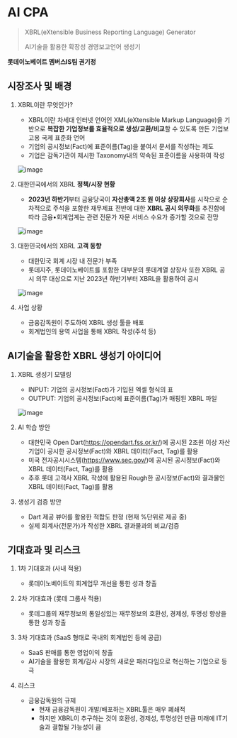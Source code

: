 # AI CPA

> XBRL(eXtensible Business Reporting Language) Generator
>
> AI기술을 활용한 확장성 경영보고언어 생성기

**롯데이노베이트 멤버스IS팀 권기정**

## 시장조사 및 배경

1. XBRL이란 무엇인가?

   - XBRL이란 차세대 인터넷 언어인 XML(eXtensible Markup Language)을 기반으로 **복잡한 기업정보를 효율적으로 생성/교환/비교**할 수 있도록 만든 기업보고용 국제 표준화 언어
   - 기업의 공시정보(Fact)에 표준이름(Tag)을 붙여서 문서를 작성하는 제도
   - 기업은 감독기관이 제시한 Taxonomy내의 약속된 표준이름을 사용하여 작성

   ![image](https://github.com/gijeogiya/4CPA/assets/97646078/0003c64e-e559-44e6-8a3c-26e18f3b331d)


2. 대한민국에서의 XBRL **정책/시장 현황**

   - **2023년 하반기**부터 금융당국이 **자산총액 2조 원 이상 상장회사**를 시작으로 순차적으로 주석을 포함한 재무제표 전반에 대한 **XBRL 공시 의무화**를 추진함에 따라 금융•회계업계는 관련 전문가 자문 서비스 수요가 증가할 것으로 전망

   ![image](https://github.com/gijeogiya/4CPA/assets/97646078/79b17c32-32f9-4643-81ce-3678a68022c6)


3. 대한민국에서의 XBRL **고객 동향**

   - 대한민국 회계 시장 내 전문가 부족
   - 롯데지주, 롯데이노베이트를 포함한 대부분의 롯데계열 상장사 또한 XBRL 공시 의무 대상으로 지난 2023년 하반기부터 XBRL을 활용하여 공시

   ![image](https://github.com/gijeogiya/4CPA/assets/97646078/69cf852f-b9e4-407e-a999-f6d5b6f4fd0f)


   

4. 사업 상황
   - 금융감독원이 주도하여 XBRL 생성 툴을 배포
   - 회계법인의 용역 사업을 통해 XBRL 작성(주석 등)



## AI기술을 활용한 XBRL 생성기 아이디어

1. XBRL 생성기 모델링

   - INPUT: 기업의 공시정보(Fact)가 기입된 엑셀 형식의 표
   - OUTPUT: 기업의 공시정보(Fact)에 표준이름(Tag)가 매핑된 XBRL 파일

   ![image](https://github.com/gijeogiya/4CPA/assets/97646078/0003c64e-e559-44e6-8a3c-26e18f3b331d)

2. AI 학습 방안

   - 대한민국 Open Dart(https://opendart.fss.or.kr/)에 공시된 2조원 이상 자산 기업이 공시한 공시정보(Fact)와 XBRL 데이터(Fact, Tag)를 활용
   - 미국 전자공시시스템(https://www.sec.gov/)에 공시된 공시정보(Fact)와 XBRL 데이터(Fact, Tag)를 활용
   - 추후 롯데 고객사 XBRL 작성에 활용된 Rough한 공시정보(Fact)와 결과물인 XBRL 데이터(Fact, Tag)를 활용

3. 생성기 검증 방안

   - Dart 제공 뷰어를 활용한 적합도 판정 (현재 %단위로 제공 중)
   - 실제 회계사(전문가)가 작성한 XBRL 결과물과의 비교/검증

## 기대효과 및 리스크

1. 1차 기대효과 (사내 적용)
   - 롯데이노베이트의 회계업무 개선을 통한 성과 창출 

2. 2차 기대효과 (롯데 그룹사 적용)
   - 롯데그룹의 재무정보의 통일성있는 재무정보의 호환성, 경제성, 투명성 향상을 통한 성과 창출
3. 3차 기대효과 (SaaS 형태로 국내외 회계법인 등에 공급)
   - SaaS 판매를 통한 영업이익 창출
   - AI기술을 활용한 회계/감사 시장의 새로운 패러다임으로 혁신하는 기업으로 등극
4. 리스크
   - 금융감독원의 규제
     - 현재 금융감독원이 개발/배포하는 XBRL툴은 매우 폐쇄적
     - 하지만 XBRL이 추구하는 것이 호환성, 경제성, 투명성인 만큼 미래에 IT기술과 결합될 가능성이 큼
